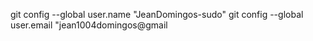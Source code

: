 git config --global user.name "JeanDomingos-sudo"
git config --global user.email "jean1004domingos@gmail
